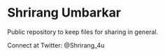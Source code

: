 # Shrirang Umbarkar
Public repository to keep files for sharing in general.

Connect at Twitter: @Shrirang_4u
